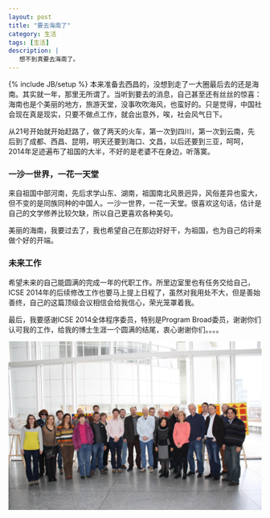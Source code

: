 ```yaml
---
layout: post
title: "要去海南了"
category: 生活
tags: [生活]
description: |
   想不到真要去海南了。
---
```

{% include JB/setup %}
  本来准备去西昌的，没想到走了一大圈最后去的还是海南。其实就一年，那里无所谓了。当听到要去的消息，自己甚至还有丝丝的惊喜：海南也是个美丽的地方，旅游天堂，没事吹吹海风，也蛮好的。只是觉得，中国社会现在真是现实，只要不做点工作，就会出意外，唉，社会风气日下。
  
  从21号开始就开始赶路了，做了两天的火车，第一次到四川，第一次到云南，先后到了成都、西昌、昆明，明天还要到海口、文昌，以后还要到三亚，呵呵，2014年足迹遍布了祖国的大半，不好的是老婆不在身边，听落寞。
### 一沙一世界，一花一天堂
  来自祖国中部河南，先后求学山东、湖南，祖国南北风景迥异，风俗差异也蛮大，但不变的是同族同种的中国人。一沙一世界，一花一天堂。很喜欢这句话，估计是自己的文学修养比较欠缺，所以自己更喜欢各种美句。
  
  美丽的海南，我要过去了，我也希望自己在那边好好干，为祖国，也为自己的将来做个好的开端。
### 未来工作
  希望未来的自己能圆满的完成一年的代职工作。所里边室里也有任务交给自己，ICSE 2014年的后续修改工作也要马上提上日程了，虽然对我用处不大，但是善始善终，自己的这篇顶级会议相信会给我信心，荣光笼罩着我。
  
  最后，我要感谢ICSE 2014全体程序委员，特别是Program Broad委员，谢谢你们认可我的工作，给我的博士生涯一个圆满的结尾，衷心谢谢你们。。。。


![ICSE 2014](/assets/images/2014-01-24.jpg "Program Broad")


